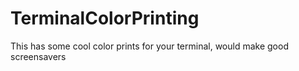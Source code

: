# TerminalColorPrinting
This has some cool color prints for your terminal, would make good screensavers 
